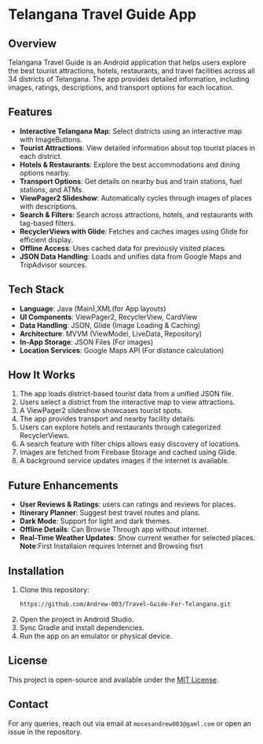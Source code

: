 # Telangana Travel Guide App

## Overview

Telangana Travel Guide is an Android application that helps users explore the best tourist attractions, hotels, restaurants, and travel facilities across all 34 districts of Telangana. The app provides detailed information, including images, ratings, descriptions, and transport options for each location.

## Features

- **Interactive Telangana Map**: Select districts using an interactive map with ImageButtons.
- **Tourist Attractions**: View detailed information about top tourist places in each district.
- **Hotels & Restaurants**: Explore the best accommodations and dining options nearby.
- **Transport Options**: Get details on nearby bus and train stations, fuel stations, and ATMs.
- **ViewPager2 Slideshow**: Automatically cycles through images of places with descriptions.
- **Search & Filters**: Search across attractions, hotels, and restaurants with tag-based filters.
- **RecyclerViews with Glide**: Fetches and caches images using Glide for efficient display.
- **Offline Access**: Uses cached data for previously visited places.
- **JSON Data Handling**: Loads and unifies data from Google Maps and TripAdvisor sources.


## Tech Stack

- **Language**: Java (Main),XML(for App layouts)
- **UI Components**: ViewPager2, RecyclerView, CardView
- **Data Handling**: JSON, Glide (Image Loading & Caching)
- **Architecture**: MVVM (ViewModel, LiveData, Repository)
- **In-App Storage**: JSON Files (For images)
- **Location Services**: Google Maps API (For distance calculation)

## How It Works

1. The app loads district-based tourist data from a unified JSON file.
2. Users select a district from the interactive map to view attractions.
3. A ViewPager2 slideshow showcases tourist spots.
4. The app provides transport and nearby facility details.
5. Users can explore hotels and restaurants through categorized RecyclerViews.
6. A search feature with filter chips allows easy discovery of locations.
7. Images are fetched from Firebase Storage and cached using Glide.
8. A background service updates images if the internet is available.

## Future Enhancements

- **User Reviews & Ratings**:  users can  ratings and reviews for places.
- **Itinerary Planner**: Suggest best travel routes and plans.
- **Dark Mode**: Support for light and dark themes.
- **Offline Details**: Can Browse Through app without internet.
- **Real-Time Weather Updates**: Show current weather for selected places.
**Note**:First Installaion requires Internet and Browsing fisrt
## Installation

1. Clone this repository:
   ```bash
   https://github.com/Andrew-003/Travel-Guide-For-Telangana.git
   ```
2. Open the project in Android Studio.
3. Sync Gradle and install dependencies.
4. Run the app on an emulator or physical device.

## License

This project is open-source and available under the [MIT License](LICENSE).

## Contact

For any queries, reach out via email at `mosesandrew003@gaml.com` or open an issue in the repository.



